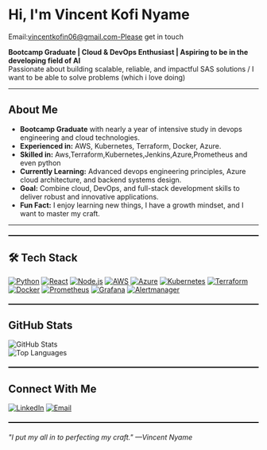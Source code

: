 # Hi, I'm Vincent Kofi Nyame  
Email:vincentkofin06@gmail.com-Please get in touch 

 **Bootcamp Graduate | Cloud & DevOps Enthusiast | Aspiring  to be in the developing field of AI**  
 Passionate about building scalable, reliable, and impactful SAS solutions / I want to be able to solve problems (which i love doing)

---

##  About Me
-  **Bootcamp Graduate** with nearly a year of intensive study in devops engineering and cloud technologies.
-  **Experienced in:** AWS, Kubernetes, Terraform, Docker, Azure.
-  **Skilled in:** Aws,Terraform,Kubernetes,Jenkins,Azure,Prometheus and even python
-  **Currently Learning:** Advanced devops engineering principles, Azure cloud architecture, and backend systems design.
-  **Goal:** Combine cloud, DevOps, and full-stack development skills to deliver robust and innovative applications.
-  **Fun Fact:** I enjoy learning new things, I have a growth mindset, and I want to master my craft.  

---

<div style="border-top: 2px solid black; margin: 20px 0;"></div>

  
## 🛠 Tech Stack  
[![Python](https://img.shields.io/badge/Python-3776AB?style=for-the-badge&logo=python&logoColor=white)](https://www.python.org/)
[![React](https://img.shields.io/badge/React-20232A?style=for-the-badge&logo=react&logoColor=61DAFB)](https://reactjs.org/)
[![Node.js](https://img.shields.io/badge/Node.js-339933?style=for-the-badge&logo=node-dot-js&logoColor=white)](https://nodejs.org/)
[![AWS](https://img.shields.io/badge/AWS-FF9900?style=for-the-badge&logo=amazonaws&logoColor=white)](https://aws.amazon.com/)
[![Azure](https://img.shields.io/badge/Azure-0078D4?style=for-the-badge&logo=microsoftazure&logoColor=white)](https://azure.microsoft.com/)
[![Kubernetes](https://img.shields.io/badge/Kubernetes-326CE5?style=for-the-badge&logo=kubernetes&logoColor=white)](https://kubernetes.io/)
[![Terraform](https://img.shields.io/badge/Terraform-7B42BC?style=for-the-badge&logo=terraform&logoColor=white)](https://www.terraform.io/)
[![Docker](https://img.shields.io/badge/Docker-2496ED?style=for-the-badge&logo=docker&logoColor=white)](https://www.docker.com/)
[![Prometheus](https://img.shields.io/badge/Prometheus-E6522C?style=for-the-badge&logo=prometheus&logoColor=white)](https://prometheus.io/)
[![Grafana](https://img.shields.io/badge/Grafana-F46800?style=for-the-badge&logo=grafana&logoColor=white)](https://grafana.com/)
[![Alertmanager](https://img.shields.io/badge/Alertmanager-000000?style=for-the-badge&logo=prometheus&logoColor=white)](https://prometheus.io/docs/alerting/latest/alertmanager/)
<div style="border-top: 2px solid black; margin: 20px 0;"></div>

##  GitHub Stats  
![GitHub Stats](https://github-readme-stats.vercel.app/api?username=CreatorVee&show_icons=true&theme=tokyonight)  
![Top Languages](https://github-readme-stats.vercel.app/api/top-langs/?username=CreatorVee&layout=compact&theme=tokyonight)  

<div style="border-top: 2px solid black; margin: 20px 0;"></div>

## Connect With Me  
[![LinkedIn](https://img.shields.io/badge/LinkedIn-0A66C2?style=for-the-badge&logo=linkedin&logoColor=white)](https://www.linkedin.com/in/vincent-nyame-257b5837b)
[![Email](https://img.shields.io/badge/Email-D14836?style=for-the-badge&logo=gmail&logoColor=white)](mailto:vincentkofin06@gmail.com)  

<div style="border-top: 2px solid black; margin: 20px 0;"></div>

 *"I put my all in to  perfecting  my craft." —Vincent Nyame*
